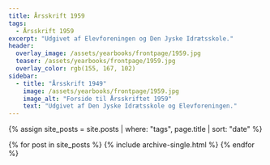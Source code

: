 ```yaml
---
title: Årsskrift 1959
tags:
  - Årsskrift 1959
excerpt: "Udgivet af Elevforeningen og Den Jyske Idrætsskole."
header:
  overlay_image: /assets/yearbooks/frontpage/1959.jpg
  teaser: /assets/yearbooks/frontpage/1959.jpg
  overlay_color: rgb(155, 167, 102)
sidebar:
  - title: "Årsskrift 1949"
    image: /assets/yearbooks/frontpage/1959.jpg
    image_alt: "Forside til Årsskriftet 1959"
    text: "Udgivet af Den Jyske Idrætsskole og Elevforeningen."
---
```


{% assign site_posts = site.posts | where: "tags", page.title | sort: "date" %}

<div class="grid__wrapper">
  {% for post in site_posts %}
    {% include archive-single.html %}
  {% endfor %}
</div>
